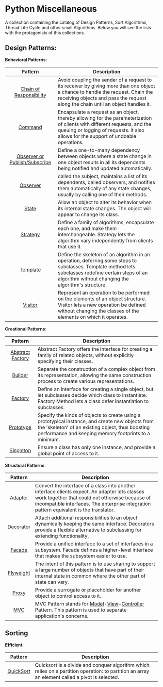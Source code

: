 Python Miscellaneous
=======================

A collection containing the catalog of Design Patterns, Sort Algorithms, Thread Life Cycle and other small Algorithms. Below you will see the lists with the protagonists of this collections. 

## **Design Patterns**:

**Behavioral Patterns**:

| Pattern | Description |
|:-------:| ----------- |
| [Chain of Responsibility](Design_Patterns/Behavioral/ChainOfResponsability.py) | Avoid coupling the sender of a request to its receiver by giving more than one object a chance to handle the request. Chain the receiving objects and pass the request along the chain until an object handles it. |
| [Command](Design_Patterns/Behavioral/Command.py) | Encapsulate a request as an object, thereby allowing for the parameterization of clients with different requests, and the queuing or logging of requests. It also allows for the support of undoable operations.	 |
| [Observer or Publish/Subscribe](Design_Patterns/Behavioral/PublishSubscribe/DriverObserver.py) | Define a one-to-many dependency between objects where a state change in one object results in all its dependents being notified and updated automatically.	 |
| [Observer](Design_Patterns/Behavioral/State.py) | called the subject, maintains a list of its dependents, called observers, and notifies them automatically of any state changes, usually by calling one of their methods.	 |
| [State](Design_Patterns/Behavioral/State.py) | Allow an object to alter its behavior when its internal state changes. The object will appear to change its class.	 |
| [Strategy](Design_Patterns/Behavioral/Strategy.py) | Define a family of algorithms, encapsulate each one, and make them interchangeable. Strategy lets the algorithm vary independently from clients that use it.	 |
| [Template](Design_Patterns/Behavioral/Template.py) | Define the skeleton of an algorithm in an operation, deferring some steps to subclasses. Template method lets subclasses redefine certain steps of an algorithm without changing the algorithm's structure.	 |
| [Visitor](Design_Patterns/Behavioral/Visitor.py) | Represent an operation to be performed on the elements of an object structure. Visitor lets a new operation be defined without changing the classes of the elements on which it operates.		 |


**Creational Patterns**:

| Pattern | Description |
|:-------:| ----------- |
| [Abstract Factory](Design_Patterns/Creational/AbstractFactory.py) | Abstract Factory offers the interface for creating a family of related objects, without explicitly specifying their classes.	|
| [Builder](Design_Patterns/Creational/Builder.py) | Separate the construction of a complex object from its representation, allowing the same construction process to create various representations.	 |
| [Factory](Design_Patterns/Creational/Factory.py) | Define an interface for creating a single object, but let subclasses decide which class to instantiate. Factory Method lets a class defer instantiation to subclasses.		 |
| [Prototype](Design_Patterns/Creational/Prototype.py) | Specify the kinds of objects to create using a prototypical instance, and create new objects from the 'skeleton' of an existing object, thus boosting performance and keeping memory footprints to a minimum.		 |
| [Singleton](Design_Patterns/Creational/Singleton.py) | Ensure a class has only one instance, and provide a global point of access to it.		 |



**Structural Patterns**:

| Pattern | Description |
|:-------:| ----------- |
| [Adapter](Design_Patterns/Structural/Adapter.py) | Convert the interface of a class into another interface clients expect. An adapter lets classes work together that could not otherwise because of incompatible interfaces. The enterprise integration pattern equivalent is the translator.		|
| [Decorator](Design_Patterns/Structural/Decorator.py) | Attach additional responsibilities to an object dynamically keeping the same interface. Decorators provide a flexible alternative to subclassing for extending functionality.		 |
| [Facade](Design_Patterns/Structural/Facade.py) | Provide a unified interface to a set of interfaces in a subsystem. Facade defines a higher-level interface that makes the subsystem easier to use.			 |
| [Flyweight](Design_Patterns/Structural/Flyweight.py) | The intent of this pattern is to use sharing to support a large number of objects that have part of their internal state in common where the other part of state can vary.		|
| [Proxy](Design_Patterns/Structural/Proxy.py) | Provide a surrogate or placeholder for another object to control access to it.			 |
| [MVC](Design_Patterns/Structural/MVC/main.py) | MVC Pattern stands for [Model](Design_Patterns/Structural/MVC/Model.py)-[View](Design_Patterns/Structural/MVC/View.py)-[Controller](Design_Patterns/Structural/MVC/Controller.py) Pattern. This pattern is used to separate application's concerns.


## **Sorting**

**Efficient**:

| Pattern | Description |
|:-------:| ----------- |
| [QuickSort](Sorting/Efficient/QuickSort.py) | Quicksort is a divide and conquer algorithm which relies on a partition operation: to partition an array an element called a pivot is selected. |
